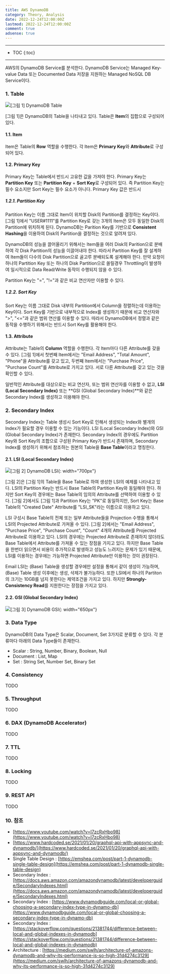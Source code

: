 ```yaml
---
title: AWS DynamoDB
category: Theory, Analysis
date: 2022-12-24T12:00:00Z
lastmod: 2022-12-24T12:00:00Z
comment: true
adsense: true
---
```


***

* TOC
{:toc}

***

AWS의 DynamoDB Service를 분석한다. DynamoDB Service는 Managed Key-value Data 또는 Documented Data 저장을 지원하는 Managed NoSQL DB Service이다.

### 1. Table

![[그림 1] DynamoDB Table]({{site.baseurl}}/images/theory_analysis/AWS_DynamoDB/AWS_DynamoDB_BaseTable.PNG)

[그림 1]은 DynamoDB의 Table을 나타내고 있다. Table은 **Item**의 집합으로 구성되어 있다.

#### 1.1. Item

Item은 Table의 **Row** 역할을 수행한다. 각 Item은 **Primary Key**와 **Attribute**로 구성되어 있다.

#### 1.2. Primary Key

Primary Key는 Table에서 반드시 고유한 값을 가져야 한다. Primary Key는 **Partition Key** 또는 **Partition Key** + **Sort Key**로 구성되어 있다. 즉 Partition Key는 필수 요소지만 Sort Key는 필수 요소가 아니다. Primary Key 값은 반드시 

##### 1.2.1. Partition Key

Partition Key는 이름 그대로 Item이 위치할 Disk의 Partition를 결정하는 Key이다. [그림 1]에서 "USER#1111"를 Partition Key로 갖는 3개의 Item은 모두 동일한 Disk의 Partition에 위치하게 된다. DynamoDB는 Parition Key를 기반으로 **Consistent Hashing**을 이용하여 Disk의 Partition을 결정하는 것으로 알려져 있다.

DynamoDB의 성능을 끌어올리기 위해서는 Item들을 여러 Disk의 Parition으로 분배하여 각 Disk Partition의 성능을 이끌어내야 한다. 따라서 Partition Key를 잘 설계하여 Item들이 다수의 Disk Partition으로 골고루 분배되도록 설계해야 한다. 만약 요청이 하나의 Partition Key 또는 하나의 Disk Partition으로 쏠릴경우 Throttling이 발생하여 일시적으로 Data Read/Write 동작이 수행되지 않을 수 있다.

Partition Key는 "=", "!="과 같은 비교 연산자만 이용할 수 있다.

##### 1.2.2. Sort Key

Sort Key는 이름 그대로 Disk 내부의 Partition에서 Column을 정렬하는데 이용하는 Key이다. Sort Key를 기반으로 내부적으로 Index를 생성하기 때문에 비교 연산자와 ">", "<="과 같은 범위 연산를 이용할 수 있다. 따라서 DynamoDB에서 정렬과 같은 동작을 수행하기 위해서는 반드시 Sort Key를 활용해야 한다.

#### 1.3. Attribute

Attribute는 Table의 **Column** 역할을 수행한다. 각 Item마다 다른 Attribute를 갖을 수 있다. [그림 1]에서 첫번째 Item에서는 "Email Address", "Total Amount", "Phone"을 Attribute를 갖고 있고, 두번째 Item에서는 "Purchase Price", "Purchase Count"를 Attribute로 가지고 있다. 서로 다른 Attribute를 갖고 있는 것을 확인할 수 있다.

일반적인 Attribute를 대상으로는 비교 연산자, 또는 범위 연산자를 이용할 수 없고, **LSI (Local Secondary Index)** 또는 **GSI (Global Secondary Index)**와 같은 Secondary Index를 생성하고 이용해야 한다.

### 2. Secondary Index

Secondary Index는 Table 생성시 Sort Key로 인해서 생성되는 Index와 별개의 Index가 필요할 경우 이용할 수 있는 기능이다. LSI (Local Secondary Index)와 GSI (Global Secondary Index)가 존재한다. Secondary Index의 경우에도 Partition Key와 Sort Key의 조합으로 구성된 Primary Key가 반드시 존재하며, Secondary Index를 생성하기 위해서 참조하는 원본의 Table을 **Base Table**이라고 명칭한다.

#### 2.1. LSI (Local Secondary Index)

![[그림 2] DynamoDB LSI]({{site.baseurl}}/images/theory_analysis/AWS_DynamoDB/AWS_DynamoDB_LSI.PNG){: width="700px"}

[그림 2]은 [그림 1]의 Table을 Base Table로 하여 생성한 LSI의 예제를 나타내고 있다. LSI의 Partition Key는 반드시 Base Table의 Partition Key와 동일해야 한다. 하지만 Sort Key의 경우에는 Base Table의 임의의 Attribute를 선택하여 이용할 수 있다. [그림 2]에서도 [그림 1]과 Partition Key는 "PK"로 동일하지만, Sort Key는 Base Table의 "Created Date" Attribute를 "LSI_SK"라는 이름으로 이용하고 있다.

LSI 구성시 Base Table의 전체 또는 일부 Attribute들을 Projection 수행을 통해서 LSI의 Projected Attribute로 가져올 수 있다. [그림 2]에서는 "Email Address", "Purchase Price", "Purchase Count", "Count" 4개의 Attribute를 Projected Attribute로 이용하고 있다. LSI의 경우에는 Projected Attribute로 존재하지 않더라도 Base Table에서 Attribute를 가져올 수 있는 장점을 가지고 있다. 하지만 Base Table을 한번더 읽으면서 비용이 추가적으로 발생하고 성능도 느려지는 문제가 있기 때문에, LSI를 이용하는 경우에는 가능하면 Projected Attribute만 이용하는 것이 권장된다.

Email LSI는 (Base) Table을 생성할 경우에만 설정을 통해서 같이 생성이 가능하며, (Base) Table 생성 이후에는 생성, 삭제가 불가능하다. 또한 LSI에서 하나의 Partiton의 크기는 10GB를 넘지 못한다는 제약조건을 가지고 있다. 하지만 **Strongly-Consistency Read**를 지원한다는 장점을 가지고 있다.

#### 2.2. GSI (Global Secondary Index)

![[그림 3] DynamoDB GSI]({{site.baseurl}}/images/theory_analysis/AWS_DynamoDB/AWS_DynamoDB_GSI.PNG){: width="650px"}

### 3. Data Type

DynamoDB의 Data Type은 Scalar, Document, Set 3가지로 분류할 수 있다. 각 분류마다 아래의 Data Type들이 존재한다.

* Scalar : String, Number, Binary, Boolean, Null
* Document : List, Map
* Set : String Set, Number Set, Binary Set

### 4. Consistency

TODO

### 5. Throughput

TODO

### 6. DAX (DynamoDB Accelerator)

TODO

### 7. TTL

TODO

### 8. Locking

TODO

### 9. REST API

TODO

### 10. 참조

* [https://www.youtube.com/watch?v=I7zcRxHbo98](https://www.youtube.com/watch?v=I7zcRxHbo98)
* [https://www.hardcoded.se/2021/01/20/graphql-api-with-appsync-and-dynamodb/](https://www.hardcoded.se/2021/01/20/graphql-api-with-appsync-and-dynamodb/)
* Single Table Design : [https://emshea.com/post/part-1-dynamodb-single-table-design](https://emshea.com/post/part-1-dynamodb-single-table-design)
* Secondary Index : [https://docs.aws.amazon.com/amazondynamodb/latest/developerguide/SecondaryIndexes.html](https://docs.aws.amazon.com/amazondynamodb/latest/developerguide/SecondaryIndexes.html)
* Secondary Index : [https://www.dynamodbguide.com/local-or-global-choosing-a-secondary-index-type-in-dynamo-db](https://www.dynamodbguide.com/local-or-global-choosing-a-secondary-index-type-in-dynamo-db)
* Secondary Index : [https://stackoverflow.com/questions/21381744/difference-between-local-and-global-indexes-in-dynamodb](https://stackoverflow.com/questions/21381744/difference-between-local-and-global-indexes-in-dynamodb)
* Architecture : [https://medium.com/swlh/architecture-of-amazons-dynamodb-and-why-its-performance-is-so-high-31d4274c3129](https://medium.com/swlh/architecture-of-amazons-dynamodb-and-why-its-performance-is-so-high-31d4274c3129)